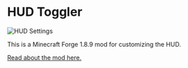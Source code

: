# HUD Toggler

![HUD Settings](https://hypixel.net/attachments/2019-03-06_19-29-15-png.1117367/)

This is a Minecraft Forge 1.8.9 mod for customizing the HUD.

[Read about the mod here.](https://hypixel.net/threads/1749033/)